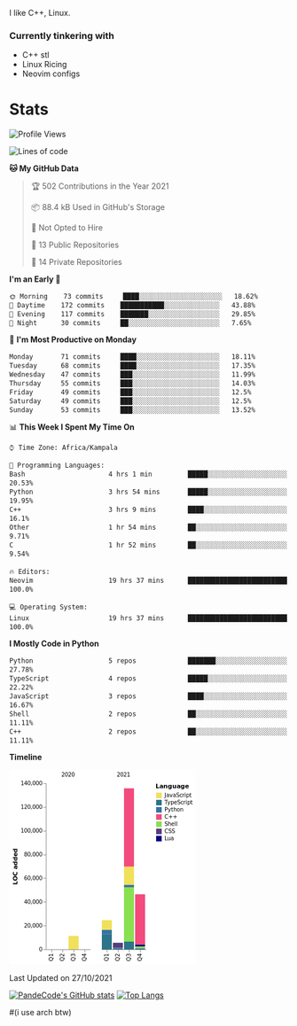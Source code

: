 I like C++, Linux.
### Currently tinkering with
 - C++ stl
 - Linux Ricing
 - Neovim configs

# Stats
<!--START_SECTION:waka-->
![Profile Views](http://img.shields.io/badge/Profile%20Views-0-blue)

![Lines of code](https://img.shields.io/badge/From%20Hello%20World%20I%27ve%20Written-224043%20lines%20of%20code-blue)

**🐱 My GitHub Data** 

> 🏆 502 Contributions in the Year 2021
 > 
> 📦 88.4 kB Used in GitHub's Storage 
 > 
> 🚫 Not Opted to Hire
 > 
> 📜 13 Public Repositories 
 > 
> 🔑 14 Private Repositories  
 > 
**I'm an Early 🐤** 

```text
🌞 Morning    73 commits     ████░░░░░░░░░░░░░░░░░░░░░   18.62% 
🌆 Daytime    172 commits    ███████████░░░░░░░░░░░░░░   43.88% 
🌃 Evening    117 commits    ███████░░░░░░░░░░░░░░░░░░   29.85% 
🌙 Night      30 commits     ██░░░░░░░░░░░░░░░░░░░░░░░   7.65%

```
📅 **I'm Most Productive on Monday** 

```text
Monday       71 commits     ████░░░░░░░░░░░░░░░░░░░░░   18.11% 
Tuesday      68 commits     ████░░░░░░░░░░░░░░░░░░░░░   17.35% 
Wednesday    47 commits     ███░░░░░░░░░░░░░░░░░░░░░░   11.99% 
Thursday     55 commits     ███░░░░░░░░░░░░░░░░░░░░░░   14.03% 
Friday       49 commits     ███░░░░░░░░░░░░░░░░░░░░░░   12.5% 
Saturday     49 commits     ███░░░░░░░░░░░░░░░░░░░░░░   12.5% 
Sunday       53 commits     ███░░░░░░░░░░░░░░░░░░░░░░   13.52%

```


📊 **This Week I Spent My Time On** 

```text
⌚︎ Time Zone: Africa/Kampala

💬 Programming Languages: 
Bash                     4 hrs 1 min         █████░░░░░░░░░░░░░░░░░░░░   20.53% 
Python                   3 hrs 54 mins       █████░░░░░░░░░░░░░░░░░░░░   19.95% 
C++                      3 hrs 9 mins        ████░░░░░░░░░░░░░░░░░░░░░   16.1% 
Other                    1 hr 54 mins        ██░░░░░░░░░░░░░░░░░░░░░░░   9.71% 
C                        1 hr 52 mins        ██░░░░░░░░░░░░░░░░░░░░░░░   9.54%

🔥 Editors: 
Neovim                   19 hrs 37 mins      █████████████████████████   100.0%

💻 Operating System: 
Linux                    19 hrs 37 mins      █████████████████████████   100.0%

```

**I Mostly Code in Python** 

```text
Python                   5 repos             ███████░░░░░░░░░░░░░░░░░░   27.78% 
TypeScript               4 repos             █████░░░░░░░░░░░░░░░░░░░░   22.22% 
JavaScript               3 repos             ████░░░░░░░░░░░░░░░░░░░░░   16.67% 
Shell                    2 repos             ██░░░░░░░░░░░░░░░░░░░░░░░   11.11% 
C++                      2 repos             ██░░░░░░░░░░░░░░░░░░░░░░░   11.11%

```


**Timeline**

![Chart not found](https://raw.githubusercontent.com/PandeCode/PandeCode/main/charts/bar_graph.png) 


 Last Updated on 27/10/2021
<!--END_SECTION:waka-->
[![PandeCode's GitHub stats](https://github-readme-stats.vercel.app/api?username=PandeCode&theme=dracula&hide_border=true&show_icons=true)](https://github.com/anuraghazra/github-readme-stats)
[![Top Langs](https://github-readme-stats.vercel.app/api/top-langs/?username=PandeCode&layout=compact&theme=dracula&hide_border=true)](https://github.com/anuraghazra/github-readme-stats)


#(i use arch btw)
